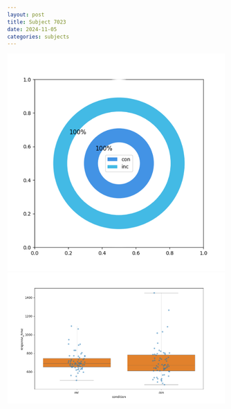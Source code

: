 ```yaml
---
layout: post
title: Subject 7023
date: 2024-11-05
categories: subjects
---
```


![](data/7023/run-26/7023_accuracy_by_condition.png)
![](data/7023/run-26/7023_rt.png)
